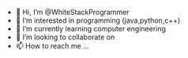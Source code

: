 - 👋 Hi, I’m @WhiteStackProgrammer
- 👀 I’m interested in programming (java,python,c++)
- 🌱 I’m currently learning computer engineering
- 💞️ I’m looking to collaborate on 
- 📫 How to reach me ...

<!---
WhiteStackProgrammer/WhiteStackProgrammer is a ✨ special ✨ repository because its `README.md` (this file) appears on your GitHub profile.
You can click the Preview link to take a look at your changes.
--->
